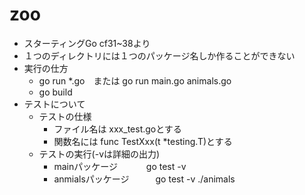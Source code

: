 # zoo
- スターティングGo cf31~38より
- １つのディレクトリには１つのパッケージ名しか作ることができない
- 実行の仕方
  - go run *.go　または go run main.go animals.go 
  - go build
- テストについて
  - テストの仕様
    - ファイル名は xxx_test.goとする
    - 関数名には  func TestXxx(t *testing.T)とする
  - テストの実行(-vは詳細の出力)
    - mainパッケージ　　　 go test -v
    - anmialsパッケージ　　　go test -v ./animals  
